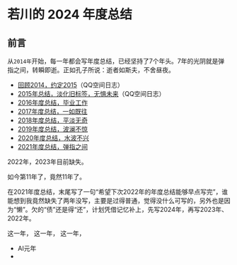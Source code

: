 # 若川的 2024 年度总结

## 前言

从`2014年`开始，每一年都会写年度总结，已经坚持了7个年头。7年的光阴就是弹指之间，转瞬即逝。正如孔子所说：逝者如斯夫，不舍昼夜。<br />

- [回顾2014，约定2015](http://user.qzone.qq.com/1019963719/blog/1422275707)（QQ空间日志）
- [2015年总结，淡化旧标签，无惧未来](http://user.qzone.qq.com/1019963719/blog/1451822274)（QQ空间日志）
- [2016年度总结，毕业工作](https://mp.weixin.qq.com/s?__biz=MzA5MjQwMzQyNw==&mid=2650747244&idx=1&sn=a4cea36b8f9fc2caae4df7a63f302829&chksm=886632e0bf11bbf6cce245c3b6cc6a8544b9f78cf1ba12448a14fe8739dda6e871391759c0a4&scene=178&cur_album_id=1668518390266724360#rd)
- [2017年度总结，一如既往](https://mp.weixin.qq.com/s?__biz=MzA5MjQwMzQyNw==&mid=2650747311&idx=1&sn=3fb8aa2c7338185a7e4cc85dd5913f75&chksm=88663223bf11bb3507424135dafd4a93bf0812c96b01d4ab3e608568f62d99ac065aa24fe70a&scene=178&cur_album_id=1668518390266724360#rd)
- [2018年度总结，平淡无奇](https://mp.weixin.qq.com/s?__biz=MzA5MjQwMzQyNw==&mid=2650747386&idx=1&sn=f219582bb2460790c85857e80d036bc8&chksm=88663276bf11bb60fc5244de4456defae50d740ebd7f885b8525e790657a4190c74e255efdba&scene=178&cur_album_id=1668518390266724360#rd)
- [2019年度总结，波澜不惊](https://mp.weixin.qq.com/s?__biz=MzA5MjQwMzQyNw==&mid=2650744661&idx=1&sn=44de0fed0597c97eac3e19ecc3ab20c5&chksm=886624d9bf11adcfed52ca4b43d7f83500d3f30697f08c1b3a8ed63e3ce22325848b624bb502&scene=178&cur_album_id=1668518390266724360#rd)
- [2020年度总结，水波不兴](https://mp.weixin.qq.com/s/QmLPNJgFcJXCSwo0aq4-Xg)
- [2021年度总结，弹指之间](https://mp.weixin.qq.com/s/v9DyZhgNvFfiGDmagdSCMg)

2022年，2023年目前缺失。

如今第11年了，竟然11年了。<br>

在2021年度总结，末尾写了一句“希望下次2022年的年度总结能够早点写完”，谁能想到我竟然缺失了两年没写，主要是过得普通，觉得没什么可写的，另外也是因为“懒”。欠的“债”还是得“还”，计划凭借记忆补上，先写2024年，再写2023年、2022年。

这一年，
这一年，
这一年，

- AI元年
-
